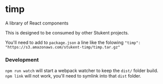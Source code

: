 # timp
A library of React components


This is designed to be consumed by other Stukent projects.

You'll need to add to `package.json` a line like the folowing
`"timp": "https://s3.amazonaws.com/stukent-timp/timp.tar.gz"`


### Development

`npm run watch` will start a webpack watcher to keep the `dist/` folder build. `npm link` will not work, you'll need to symlink into
that `dist` folder.
